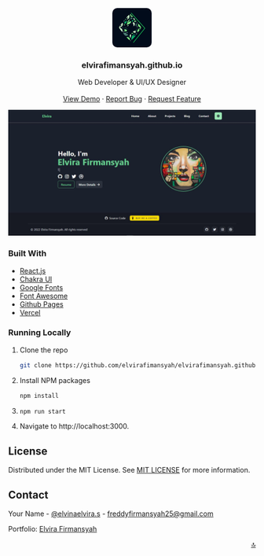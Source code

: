 <div id="top"></div>

<!-- PROJECT LOGO -->
<div align="center">
  <a href="https://github.com/othneildrew/Best-README-Template">
    <img src="public/assets/img/logo.png" alt="Logo" width="80" height="80" style="border-radius: 10px">
  </a>

  <h3 align="center">elvirafimansyah.github.io</h3>

  <p align="center">
    Web Developer & UI/UX Designer
    <br />
    <br />
    <a href="https://elvirafimansyah.github.io" target="_blank">View Demo</a>
    ·
    <a href="https://github.com/elvirafimansyah/elvirafimansyah.github.io/issues">Report Bug</a>
    ·
    <a href="https://github.com/elvirafimansyah/elvirafimansyah.github.io/issues">Request Feature</a>
  </p>
</div>

<!-- ABOUT THE PROJECT -->
<img src="./public/assets/img/banner.png" alt="Logo" >

### Built With

* [React.js](https://reactjs.org/)
* [Chakra UI](https://chakra-ui.com/)
* [Google Fonts](https://fonts.google.com)
* [Font Awesome](https://fontawesome.com/)
* [Github Pages](https://pages.github.com)
* [Vercel](https://vercel.com/)


### Running Locally
1. Clone the repo
   ```sh
   git clone https://github.com/elvirafimansyah/elvirafimansyah.github.io.git
   ```
3. Install NPM packages
   ```sh
   npm install
   ```
2. ```sh
   npm run start
   ```
3. Navigate to http://localhost:3000.


<!-- LICENSE -->
## License

Distributed under the MIT License. See [MIT LICENSE](LICENSE) for more information.


<!-- CONTACT -->
## Contact

Your Name - [@elvinaelvira.s](https://instagram.com/elvinaelvira.s) - freddyfirmansyah25@gmail.com

Portfolio: [Elvira Firmansyah](https://elvirafimansyah.github.io)

<p align="right"><a href="#top">🔝</a></p>

